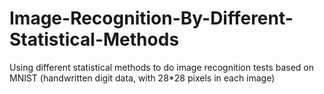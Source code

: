 # Image-Recognition-By-Different-Statistical-Methods
Using different statistical methods to do image recognition tests based on MNIST (handwritten digit data, with 28*28 pixels in each image)
